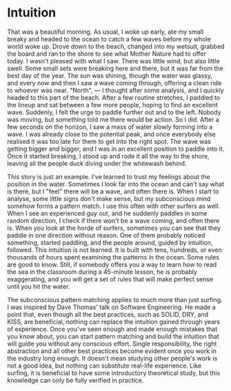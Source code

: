 # Intuition

That was a beautiful morning. As usual, I woke up early, ate my small breaky and headed to the ocean to catch a few waves before my whole world woke up. Drove down to the beach, changed into my wetsuit, grabbed the board and ran to the shore to see what Mother Nature had to offer today. I wasn't pleased with what I saw. There was little wind, but also little swell. Some small sets were breaking here and there, but it was far from the best day of the year. The sun was shining, though the water was glassy, and every now and then I saw a wave coming through, offering a clean ride to whoever was near. "North", — I thought after some analysis, and I quickly headed to this part of the beach. After a few routine stretches, I paddled to the lineup and sat between a few more people, hoping to find an excellent wave. Suddenly, I felt the urge to paddle further out and to the left. Nobody was moving, but something told me there would be action. So I did. After a few seconds on the horizon, I saw a mass of water slowly forming into a wave. I was already close to the potential peak, and once everybody else realised it was too late for them to get into the right spot. The wave was getting bigger and bigger, and I was in an excellent position to paddle into it. Once it started breaking, I stood up and rode it all the way to the shore, leaving all the people duck diving under the whitewash behind.

This story is just an example. I've learned to trust my feelings about the position in the water. Sometimes I look far into the ocean and can't say what is there, but I "feel" there will be a wave, and often there is. When I start to analyse, some little signs don't make sense, but my subconscious mind somehow forms a pattern match. I use this often with other surfers as well. When I see an experienced guy out, and he suddenly paddles in some random direction, I check if there won't be a wave coming, and often there is. When you look at the horde of surfers, sometimes you can see that they paddle in one direction without reason. One of them probably noticed something, started paddling, and the people around, guided by intuition, followed. This intuition is not learned. It is built with tens, hundreds, or even thousands of hours spent examining the patterns in the ocean. Some rules are good to know. Still, if somebody offers you a way to learn how to read the sea in the classroom during a 45-minute lesson, he is probably exaggerating, and you will get a set of rules that will make perfect sense until you hit the water.

The subconscious pattern matching applies to much more than just surfing. I was inspired by Dave Thomas' talk on Software Engineering. He made a point that, even though all the best practices, such as SOLID, DRY, and KISS, are beneficial, nothing can replace the intuition gained through years of experience. Once you've seen enough and made enough mistakes that you know about, you can start pattern matching and build the intuition that will guide you without any conscious effort. Single responsibility, the right abstraction and all other best practices become evident once you work in the industry long enough. It doesn't mean studying other people's work is not a good idea, but nothing can substitute real-life experience. Like surfing, it is beneficial to have some introductory theoretical study, but this knowledge can only be fully verified in practice.
